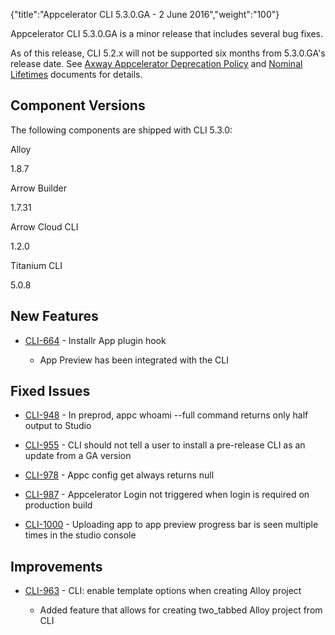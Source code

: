 {"title":"Appcelerator CLI 5.3.0.GA - 2 June 2016","weight":"100"}

Appcelerator CLI 5.3.0.GA is a minor release that includes several bug fixes.

As of this release, CLI 5.2.x will not be supported six months from 5.3.0.GA's release date. See [Axway Appcelerator Deprecation Policy](/docs/appc/AMPLIFY_Appcelerator_Services_Overview/Axway_Appcelerator_Deprecation_Policy/) and [Nominal Lifetimes](/docs/appc/AMPLIFY_Appcelerator_Services_Overview/Axway_Appcelerator_Product_Lifecycle/#NominalLifetimes) documents for details.

## Component Versions

The following components are shipped with CLI 5.3.0:

Alloy

1.8.7

Arrow Builder

1.7.31

Arrow Cloud CLI

1.2.0

Titanium CLI

5.0.8

## New Features

* [CLI-664](https://jira.appcelerator.org/browse/CLI-664) - Installr App plugin hook

  * App Preview has been integrated with the CLI


## Fixed Issues

* [CLI-948](https://jira.appcelerator.org/browse/CLI-948) - In preprod, appc whoami --full command returns only half output to Studio

* [CLI-955](https://jira.appcelerator.org/browse/CLI-955) - CLI should not tell a user to install a pre-release CLI as an update from a GA version

* [CLI-978](https://jira.appcelerator.org/browse/CLI-978) - Appc config get <key> always returns null

* [CLI-987](https://jira.appcelerator.org/browse/CLI-987) - Appcelerator Login not triggered when login is required on production build

* [CLI-1000](https://jira.appcelerator.org/browse/CLI-1000) - Uploading app to app preview progress bar is seen multiple times in the studio console


## Improvements

* [CLI-963](https://jira.appcelerator.org/browse/CLI-963) - CLI: enable template options when creating Alloy project

  * Added feature that allows for creating two\_tabbed Alloy project from CLI
